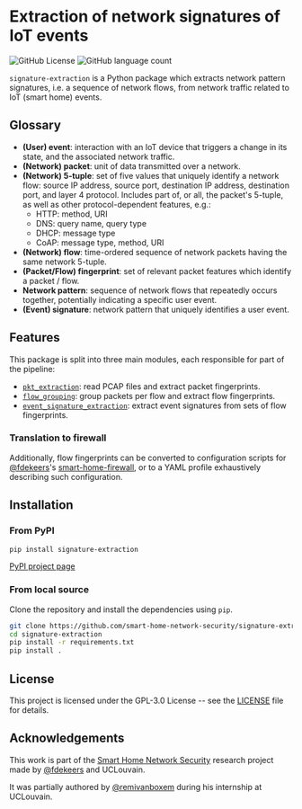 # Extraction of network signatures of IoT events

![GitHub License](https://img.shields.io/github/license/smart-home-network-security/signature-extraction)
![GitHub language count](https://img.shields.io/github/languages/count/smart-home-network-security/signature-extraction)


`signature-extraction` is a Python package which extracts network pattern signatures, i.e. a sequence of network flows, from network traffic related to IoT (smart home) events.


## Glossary

- **(User) event**: interaction with an IoT device that triggers a change in its state, and the associated network traffic.
- **(Network) packet**: unit of data transmitted over a network.
- **(Network) 5-tuple**: set of five values that uniquely identify a network flow: source IP address, source port, destination IP address, destination port, and layer 4 protocol.
Includes part of, or all, the packet's 5-tuple, as well as other protocol-dependent features, e.g.:
    - HTTP: method, URI
    - DNS: query name, query type
    - DHCP: message type
    - CoAP: message type, method, URI
- **(Network) flow**: time-ordered sequence of network packets having the same network 5-tuple.
- **(Packet/Flow) fingerprint**: set of relevant packet features which identify a packet / flow. 
- **Network pattern**: sequence of network flows that repeatedly occurs together, potentially indicating a specific user event.
- **(Event) signature**: network pattern that uniquely identifies a user event.


## Features


This package is split into three main modules,
each responsible for part of the pipeline:
- [`pkt_extraction`](signature_extraction/pkt_extraction.py): read PCAP files and extract packet fingerprints.
- [`flow_grouping`](signature_extraction/flow_grouping.py): group packets per flow and extract flow fingerprints.
- [`event_signature_extraction`](signature_extraction/event_signature_extraction.py): extract event signatures from sets of flow fingerprints.

### Translation to firewall

Additionally, flow fingerprints can be converted to configuration scripts for [@fdekeers](https://github.com/fdekeers)'s [smart-home-firewall](https://github.com/smart-home-network-security/smart-home-firewall), or to a YAML profile exhaustively describing such configuration.


## Installation

### From PyPI

```bash
pip install signature-extraction
```

[PyPI project page](https://pypi.org/project/signature-extraction)

### From local source

Clone the repository and install the dependencies using `pip`.

```bash
git clone https://github.com/smart-home-network-security/signature-extraction.git
cd signature-extraction
pip install -r requirements.txt
pip install .
```

## License

This project is licensed under the GPL-3.0 License -- see the [LICENSE](LICENSE) file for details.

## Acknowledgements

This work is part of the [Smart Home Network Security](https://github.com/smart-home-network-security) research project made by [@fdekeers](https://github.com/fdekeers) and UCLouvain.

It was partially authored by [@remivanboxem](https://github.com/remivanboxem) during his internship at UCLouvain.
